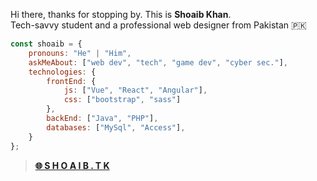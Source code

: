 


Hi there, thanks for stopping by. This is **Shoaib Khan**.<br>Tech-savvy student and a professional web designer from Pakistan 🇵🇰



```javascript
const shoaib = {
    pronouns: "He" | "Him",
    askMeAbout: ["web dev", "tech", "game dev", "cyber sec."],
    technologies: {
        frontEnd: {
            js: ["Vue", "React", "Angular"],
            css: ["bootstrap", "sass"]
        },
        backEnd: ["Java", "PHP"],
        databases: ["MySql", "Access"],
    }
};
```
> **<a href="https://shoaib.tk">🌐 S H O A I B . T K</a>**





  


